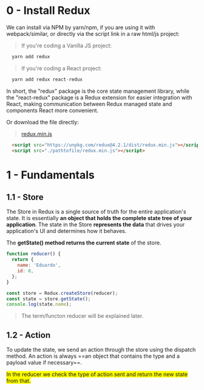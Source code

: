 # 0 - Install Redux

We can install via NPM by yarn/npm, if you are using it with webpack/similar, or directly via the script link in a raw html/js project:

> If you're coding a Vanilla JS project:
```javascript
  yarn add redux
```
> If you're coding a React project:
```javascript
  yarn add redux react-redux
```

In short, the "redux" package is the core state management library, while the "react-redux" package is a Redux extension for easier integration with React, making communication between Redux managed state and components React more convenient.

Or download the file directly:
> [redux.min.js](https://unpkg.com/redux@4.2.1/dist/redux.min.js)

```html
  <script src="https://unpkg.com/redux@4.2.1/dist/redux.min.js"></script>
  <script src="./pathtofile/redux.min.js"></script>
```

# 1 - Fundamentals

## 1.1 - Store

The Store in Redux is a single source of truth for the entire application's state. It is essentially **an object that holds the complete state tree of your application**. The state in the Store **represents the data** that drives your application's UI and determines how it behaves.

The **getState() method returns the current state** of the store.

```javascript
function reducer() {
  return {
    name: 'Eduardo',
    id: 8,
  };
}

const store = Redux.createStore(reducer);
const state = store.getState();
console.log(state.name);
```
> The term/functon reducer will be explained later.

## 1.2 - Action

To update the state, we send an action through the store using the dispatch method. An action is always ==an object that contains the type and a payload value if necessary==.

<span style="background-color: #FFFF00">In the reducer we check the type of action sent and return the new state from that.</span>